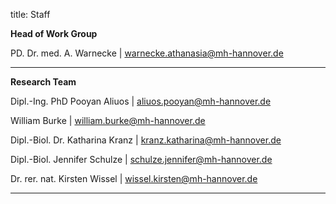 title: Staff

**Head of Work Group**

PD. Dr. med. A. Warnecke | <warnecke.athanasia@mh-hannover.de>

---------------------------

**Research Team**

Dipl.-Ing. PhD Pooyan Aliuos | <aliuos.pooyan@mh-hannover.de>

William Burke | <william.burke@mh-hannover.de>

Dipl.-Biol. Dr. Katharina Kranz | <kranz.katharina@mh-hannover.de>

Dipl.-Biol. Jennifer Schulze | <schulze.jennifer@mh-hannover.de>

Dr. rer. nat. Kirsten Wissel | <wissel.kirsten@mh-hannover.de>


-----------------------------
